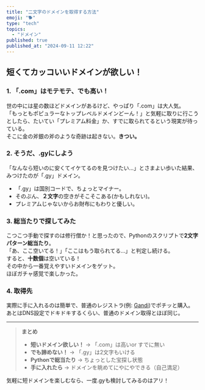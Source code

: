 ```yaml
---
title: "二文字のドメインを取得する方法"
emoji: "🐕"
type: "tech"
topics:
  - "ドメイン"
published: true
published_at: "2024-09-11 12:22"
---
```


## 短くてカッコいいドメインが欲しい！

### 1. 「.com」はモテモテ、でも高い！
世の中には星の数ほどドメインがあるけど、やっぱり「.com」は大人気。  
「もっともポピュラーなトップレベルドメインどーん！」と気軽に取りに行こうとしたら、たいてい「プレミアム料金」か、すでに取られてるという現実が待っている。  
そこに金の斧銀の斧のような奇跡は起きない。**きつい。**  

### 2. そうだ、.gyにしよう
「なんなら短いのに安くてイケてるのを見つけたい…」とさまよい歩いた結果、  
みつけたのが「.gy」ドメイン。  
- 「.gy」は国別コードで、ちょっとマイナー。  
- そのぶん、**２文字**の空きがそこそこある(かもしれない)。  
- プレミアムじゃないからお財布にもわりと優しい。  

### 3. 総当たりで探してみた
こつこつ手動で探すのは修行僧か！と思ったので、Pythonのスクリプトで**2文字パターン総当たり**。  
「あ、ここ空いてる！」「ここはもう取られてる…」と判定し続ける。  
すると、**十数個**は空いている！  
その中から一番覚えやすいドメインをゲット。  
ほぼガチャ感覚で楽しかった。  

### 4. 取得先
実際に手に入れるのは簡単で、普通のレジストラ(例: [Gandi](https://www.gandi.net/ja/domain/tld/gy))でポチッと購入。  
あとはDNS設定でドキドキするくらい、普通のドメイン取得とほぼ同じ。  

---

> **まとめ**  
> - **短いドメイン欲しい！** → 「.com」は高いor すでに無い  
> - **でも諦めない！** → 「.gy」は2文字もいける  
> - **Pythonで総当たり** → ちょっとした宝探し状態  
> - **手に入れたら** → ドメインを眺めてにやにやできる（自己満足）

気軽に短ドメインを楽しむなら、一度.gyも検討してみるのはアリ！  